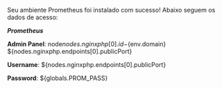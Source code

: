 Seu ambiente Prometheus foi instalado com sucesso! Abaixo seguem os dados de acesso:


***Prometheus***

**Admin Panel**: node${nodes.nginxphp[0].id}-${env.domain} ${nodes.nginxphp.endpoints[0].publicPort}

**Username**: ${nodes.nginxphp.endpoints[0].publicPort}  

**Password**: ${globals.PROM_PASS} 
